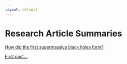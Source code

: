 ```yaml
---
layout: default
---
```


# Research Article Summaries  
    
[How did the first supermassive black holes form?](SmithBrommLoeb1)  
    
[First post...](firstPost).  
    